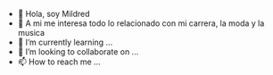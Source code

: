- 👋 Hola, soy Mildred 
- 👀 A mi me interesa todo lo relacionado con mi carrera, la moda y la musica 
- 🌱 I’m currently learning ...
- 💞️ I’m looking to collaborate on ...
- 📫 How to reach me ...

<!---
mily-langvaz/mily-langvaz is a ✨ special ✨ repository because its `README.md` (this file) appears on your GitHub profile.
You can click the Preview link to take a look at your changes.
--->
